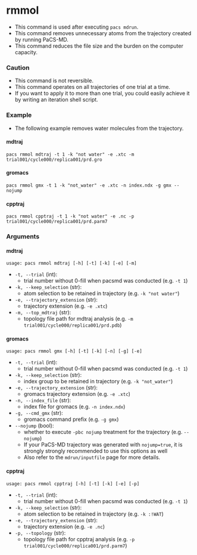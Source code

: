 # rmmol
- This command is used after executing `pacs mdrun`.
- This command removes unnecessary atoms from the trajectory created by running PaCS-MD.
- This command reduces the file size and the burden on the computer capacity.

### Caution
- This command is not reversible.
- This command operates on all trajectories of one trial at a time.
- If you want to apply it to more than one trial, you could easily achieve it by writing an iteration shell script.

### Example
- The following example removes water molecules from the trajectory.

#### mdtraj
```shell
pacs rmmol mdtraj -t 1 -k "not water" -e .xtc -m trial001/cycle000/replica001/prd.gro
```

#### gromacs
```shell
pacs rmmol gmx -t 1 -k "not_water" -e .xtc -n index.ndx -g gmx --nojump
```

#### cpptraj
```shell
pacs rmmol cpptraj -t 1 -k "not water" -e .nc -p trial001/cycle000/replica001/prd.parm7
```


### Arguments

#### mdtraj
```plaintext
usage: pacs rmmol mdtraj [-h] [-t] [-k] [-e] [-m]
```
- `-t, --trial` (int): 
    - trial number without 0-fill when pacsmd was conducted (e.g. `-t 1`)
- `-k, --keep_selection` (str): 
    - atom selection to be retained in trajectory (e.g. `-k "not water"`)
- `-e, --trajectory_extension` (str): 
    - trajectory extension (e.g. `-e .xtc`)
- `-m, --top_mdtraj` (str): 
    - topology file path for mdtraj analysis (e.g. `-m trial001/cycle000/replica001/prd.pdb`)

#### gromacs
```plaintext
usage: pacs rmmol gmx [-h] [-t] [-k] [-n] [-g] [-e]
```
- `-t, --trial` (int): 
    - trial number without 0-fill when pacsmd was conducted (e.g. `-t 1`)
- `-k, --keep_selection` (str): 
    - index group to be retained in trajectory (e.g. `-k "not_water"`)
- `-e, --trajectory_extension` (str): 
    - gromacs trajectory extension (e.g. `-e .xtc`)
- `-n, --index_file` (str): 
    - index file for gromacs (e.g. `-n index.ndx`)
- `-g, --cmd_gmx` (str): 
    - gromacs command prefix (e.g. `-g gmx`)
- `--nojump` (bool):
    - whether to execute `-pbc nojump` treatment for the trajectory (e.g. `--nojump`) 
    - If your PaCS-MD trajectory was generated with `nojump=true`, it is strongly strongly recommended to use this options as well 
    - Also refer to the `mdrun/inputfile` page for more details.

  
#### cpptraj
```plaintext
usage: pacs rmmol cpptraj [-h] [-t] [-k] [-e] [-p]
```
- `-t, --trial` (int): 
    - trial number without 0-fill when pacsmd was conducted (e.g. `-t 1`)
- `-k, --keep_selection` (str): 
    - atom selection to be retained in trajectory (e.g. `-k :!WAT`)
- `-e, --trajectory_extension` (str): 
    - trajectory extension (e.g. `-e .nc`)
- `-p, --topology` (str): 
    - topology file path for cpptraj analysis (e.g. `-p trial001/cycle000/replica001/prd.parm7`)
